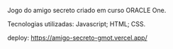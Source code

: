 Jogo do amigo secreto criado em curso ORACLE One.

Tecnologias utilizadas:
  Javascript;
  HTML;
  CSS.

  deploy: https://amigo-secreto-gmot.vercel.app/
